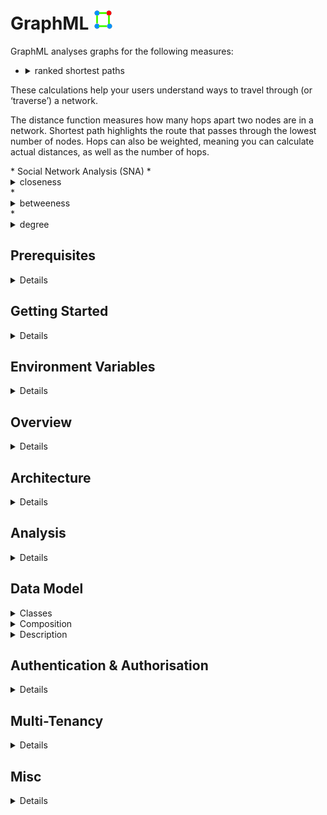 # GraphML ![](Readme-Docs/GraphML.icon.png)
GraphML analyses graphs for the following measures:

* <details>
    <summary>ranked shortest paths</summary>
These calculations help your users understand ways to travel through (or ‘traverse’) a network.<p/>
The distance function measures how many hops apart two nodes are in a network. Shortest path highlights the route that passes through the lowest number of nodes. 
Hops can also be weighted, meaning you can calculate actual distances, as well as the number of hops.
  </details>
* Social Network Analysis (SNA)
  * <details>
      <summary>closeness</summary>
This is the measure that helps you find the nodes that are closest to the other nodes in a network, based on their ability to reach them.<p/>
To calculate this, the algorithm finds the shortest path between each node, then assigns each node a score based on the sum of all the paths.<p/>
Nodes with a high closeness value have a lower distance to all other nodes. They’d be efficient broadcasters of information.
    </details>
  * <details>
      <summary>betweeness</summary>
Nodes with a high betweenness centrality score are the ones that most frequently act as ‘bridges’ between other nodes. 
They form the shortest pathways of communication within the network.<p/>
Usually this would indicate important gatekeepers of information between groups.
    </details>
  * <details>
      <summary>degree</summary>
The degree centrality measure finds nodes with the highest number of links to other nodes in the network.<p/>
Nodes with a high degree centrality have the best connections to those around them – they might be influential, or just strategically well-placed.
    </details>

## Prerequisites
<details>

1. Prerequisites:
  * host:
    * Linux
    * Windows (not tested but should work)
  * target:
    * Linux (services)
    * WebAssembly aka WASM (GUI)
  * .NET Core SDK v5.0
  * integrated development environment:
    * Visual Studio Code (Linux or Windows)
    * JetBrains Rider (Linux or Windows)
    * Visual Studio (Windows)
  * nodejs
  * git
  * Google Chrome web browser
  * database:
    * Microsoft SQL Server
    * MySQL or MariaDB
    * PostgreSQL
    * SQLite (local development only)
  * message queue:
    * [Apache ActiveMQ](http://activemq.apache.org/)
  * results store:
    * [Redis](https://redis.io/)
1. Optional
  * [Git Extensions](https://github.com/gitextensions/gitextensions) (Windows)
  * [Docker](https://docs.docker.com/docker-for-windows/install/) (Windows)
  * [SwitchStartupProject for VS 2019](https://heptapod.host/thirteen/switchstartupproject/) (Visual Studio)
  * [npm](https://www.npmjs.com/get-npm)
  * [Redis Commander](https://www.npmjs.com/package/redis-commander)
  * [DBeaver](https://dbeaver.io/)
  * [DB Browser for SQLite](https://sqlitebrowser.org/)
  * [SQLiteStudio](https://sqlitestudio.pl/)
  * Microsoft SQL Server Management Studio (Windows)
  * [ReportGenerator](https://github.com/danielpalme/ReportGenerator)
  * [python](https://www.python.org/downloads/windows/)

</details>

## Getting Started
<details>

1. clone repo
```bash
  git clone https://github.com/TrevorDArcyEvans/GraphML.git
```
1. build
```bash
  dotnet restore
  dotnet build
```
1. run tests
```bash
  dotnet test
```
1. run code coverage
```bash
  dotnet test /p:CollectCoverage=true /p:CoverletOutputFormat=opencover
```
1. generate code coverage report
``` bash
  reportgenerator -reports:**/coverage.opencover.xml -targetdir:./CodeCoverage
```
1. run API
```bash
  export ASPNETCORE_ENVIRONMENT=Development
  cd GraphML.API/bin/Debug/net5.0 
  ./GraphML.API
```
1. open [Swagger UI](http://localhost:5001/swagger/index.html)
1. start _Apache ActiveMQ_
1. start _Redis_
1. run analysis server
```bash
  export ASPNETCORE_ENVIRONMENT=Development
  cd GraphML.API/bin/Debug/net5.0 
  ./GraphML.Analysis.Server
```
1. open [_Apache ActiveMQ_ management console](http://localhost:8161/admin)
1. start _Redis Commander_
```bash
  redis-commander --port 8080
```
1. open [_Redis Commander_ management console](http://127.0.0.1:8080)

</details>

## Environment Variables
<details>

### Backend API
<details>

|Variable | Description | Example Value|
|---------|-------|--------------|
ASPNETCORE_ENVIRONMENT | ASP.NET Core runtime environment | `Production`, `Development`, `Test`
||
API_URI       | |
API_USERNAME  | |
API_PASSWORD  | |
||
DATASTORE_CONNECTION         | | SqLite
DATASTORE_CONNECTION_TYPE    | | SqLite
DATASTORE_CONNECTION_STRING  | | Data Source=&#124;DataDirectory&#124;Data/GraphML.sqlite3; |
||
LOG_CONNECTION_STRING | |
LOG_BEARER_AUTH       | | False
||
RESULT_DATASTORE | | localhost:6379
||
KESTREL_URL                  | | http://localhost:5000
||
MESSAGE_QUEUE_URL               | | activemq:tcp://localhost:61616
MESSAGE_QUEUE_NAME              | | GraphML
MESSAGE_QUEUE_POLL_INTERVAL_S   | | 5
MESSAGE_QUEUE_USE_THREADS       | | False

</details>
</details>

## Overview
<details><p/>

  ![GraphML.Overview](Readme-Docs/GraphML.Overview.png "GraphML.Overview")

</details>

## Architecture
<details><p/>

  ![GraphML.Architecture](Readme-Docs/GraphML.Architecture.png "GraphML.Architecture")

</details>

## Analysis
<details><p/>

  ![GraphML.Analysis](Readme-Docs/GraphML.Analysis.Sequence.png "GraphML.Analysis")

</details>

## Data Model
<details>
  <summary>Classes</summary>

![GraphML.Classes](Readme-Docs/GraphML.Classes.png "GraphML.Classes")

</details>

<details>
  <summary>Composition</summary>

![GraphML.Composition](Readme-Docs/GraphML.Composition.png "GraphML.Composition")

</details>

<details>
  <summary>Description</summary>

<details>
  <summary>Base</summary>
  Abstract entities which are ancestors for other GraphML entities.

  * Item
    * Ultimate ancestor of all GraphML objects.
    * Models something which can be persisted.
    * Every item ultimately belongs to an Organisation
  * OwnedItem
    * Something which has an immediate owner, other than an Organisation

</details>

<details>
  <summary>Containers</summary>
  Entities which serve as a holding place for other entities.
  
  * Organisation
    * Typically a company, organisation or other legal entity in which people work together.
      * police force
      * GCHQ
      * FBI
      * military
      * bank
    * Used to isolate information between different Organisations
    * Id and OrganisationId **must** be the same
  * RepositoryManager
    * A means to group a subset of Repository in an Organisation in some logical manner.
    * For example, repositories could be grouped at a departmental level eg 'Financial Fraud' or 'Credit Control'.
    * ItemAttributeDefinition are held at RepositoryManager level so they can be shared across Repository.
  * Repository
    * A complete collection of Node and Edge representing an area of interest.
  * Graph
    * A subset of Node and Edge from a Repository which have been extracted for separate analysis.
    * A Graph may be directed; in contract to a Repository, which has no notion of direction.

</details>

<details>
  <summary>Graph</summary>

  * RepositoryItem
    * Something which is in a Repository, either a Node or an Edge
  * Node
    * A vertex representing something of interest.
    * A Node may be connected to zero or one other Nodes by an Edge
    * A Node may have properties associated with it via an NodeItemAttribute
  * Edge
    * A link connecting two Node.
    * An Edge may have a 'weight/s' (or other properties) associated with it via an EdgeItemAttribute
    * An Edge is not directed 'per se'; this is set on the Graph
    <p/>
  * GraphItem
    * Something which is in a Graph, either a GraphNode or a GraphEdge
  * GraphNode
    * A Node which appears in a Graph.
    * Name may be different to that of underlying Node
  * GraphEdge
    * An Edge which appears in a Graph.
    * Name may be different to that of underlying Edge

</details>

<details>
  <summary>Attributes</summary>
  ItemAttributeDefinition are held at RepositoryManager level so they can be shared across Repository.

  * ItemAttributeDefinition
    * Defines shape (name and data type) of information in an ItemAttribute
  * RepositoryItemAttributeDefinition
    * Defines shape of information in a RepositoryItemAttribute
  * GraphItemAttributeDefinition
    * Defines shape of information in a GraphItemAttribute
  * NodeItemAttributeDefinition
    * Defines shape of information in a NodeItemAttribute
  * EdgeItemAttributeDefinition
    * Defines shape of information in an EdgeItemAttribute
    <p/>
  * ItemAttribute
    * Additional information attached to an Item
  * RepositoryItemAttribute
    * Additional information attached to a Repository
  * GraphItemAttribute
    * Additional information attached to a Graph
  * NodeItemAttribute
    * Additional information attached to a Node
  * EdgeItemAttribute
    * Additional information attached to an Edge
    <p/>
  * Currently supported data types:
    * string
    * bool
    * int
    * double
    * DateTime (UTC)
  * To be supported:
    * DateInterval
      * [Noda Time](https://nodatime.org/2.0.x/api/NodaTime.DateInterval.html)
      * [ST-Software/Utils](https://github.com/ST-Software/Utils/blob/master/src/DateTimeUtils.cs)

</details>

<details>
  <summary>Support</summary>

  * Contact
    * A person identified by their email address.
    * The email address (Name) is used to link authentication (IdentityServer) to Role.
  * Role
    * The function performed by a Contact in the context of GraphML.
    * There are several, predefined functions in Roles
    * A Contact may have one or more Roles
  * Roles
    * User roles within GraphML

</details>

</details>

## Authentication & Authorisation
<details>

* enable `Development` mode by setting env var:  
```bash
  export ASPNETCORE_ENVIRONMENT=Development
```
* authentication (who you are) is handled by IdentityServer
* authorisation (what you can do) is handled by GraphML, based on an _email_ claim
* security is role based:
| Role        | Description |
|-------------|-------------|
| User        | An entity using GraphML |
| UserAdmin   | An entity managing a subset of data within GraphML, typically data belonging to a single organisation |
| Admin       | An entity managing all data within GraphML |
* SwaggerUI is only enabled in `Development` mode
* SwaggerUI authentication will redirect to a login screen in IdentityServer
* IdentityServer has some test users:
| UserName | Password     | Email                           | Roles |
|----------|--------------|---------------------------------|-------|
| `alice`  | `Pass123$`   | DrKool@KoolOrganisation.org     | Admin |
| `bob`    | `Pass123$`   | BobSmith@email.com              | none |
| `carol`  | `Pass123$`   | carol@KoolOrganisation.org      | UserAdmin |

</details>

## Multi-Tenancy
<details>

At this stage, multi-tenancy isolation is implemented in GraphML.Logic:
* GraphML.Logic.Validators
  * does the initial call even make sense
  * only allow calls on items which caller is allowed to access
* GraphML.Logic.Filters
  * only return items relevant to the caller
  * only return items caller is allowed to see

Future work will change to a database-per-client type of isolation
which is better suited to high security environments.
This will make validators and filters redundnant as all calls are
guaranteed to come from the same organisation.  In turn, this will
make the Organisation entity redundant.

</details>

## Misc
<details>

### Port Allocations
| Service | Port | Notes |
|---------|------|-------|
| IdentityServerAspnetIdentity | 44387 |
| GraphML.API | 5001 |
| GraphML.UI.Web | 5002 |
| Apache ActiveMQ | 61616 |
| Apache ActiveMQ console | 8161 |
| Redis | 6379 |
| Redis Commander | 8080 | default port 8081
| Microsoft SQL Server | 1443 |
| MariaDB | 3306 |
| PostgreSQL | 5432 |

### Apache ActiveMQ
You can monitor ActiveMQ using the Web Console by pointing your browser at http://localhost:8161/admin .  
From ActiveMQ 5.8 onwards the web apps is secured out of the box.  
The default username and password is `admin/admin`.

### Redis on Windows
Recommended method is to use a _Docker_ container:
```bash
  docker pull redis
  docker run -p 6379:6379 redis
```

### Redis Commander
```bash
  npm install -g redis-commander
  redis-commander --port 8080
```
open [_Redis Commander_ management console](http://127.0.0.1:8080)

</details>
